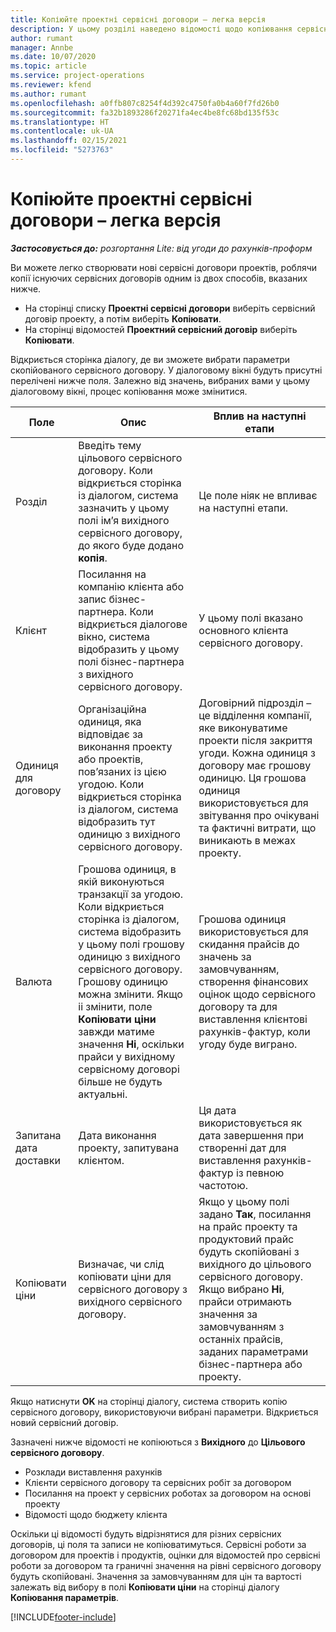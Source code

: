```yaml
---
title: Копіюйте проектні сервісні договори – легка версія
description: У цьому розділі наведено відомості щодо копіювання сервісних договорів проектів в Project Operations.
author: rumant
manager: Annbe
ms.date: 10/07/2020
ms.topic: article
ms.service: project-operations
ms.reviewer: kfend
ms.author: rumant
ms.openlocfilehash: a0ffb807c8254f4d392c4750fa0b4a60f7fd26b0
ms.sourcegitcommit: fa32b1893286f20271fa4ec4be8fc68bd135f53c
ms.translationtype: HT
ms.contentlocale: uk-UA
ms.lasthandoff: 02/15/2021
ms.locfileid: "5273763"
---
```

# <a name="copy-project-contracts---lite"></a>Копіюйте проектні сервісні договори – легка версія

_**Застосовується до:** розгортання Lite: від угоди до рахунків-проформ_

Ви можете легко створювати нові сервісні договори проектів, роблячи копії існуючих сервісних договорів одним із двох способів, вказаних нижче. 

  - На сторінці списку **Проектні сервісні договори** виберіть сервісний договір проекту, а потім виберіть **Копіювати**.
  - На сторінці відомостей **Проектний сервісний договір** виберіть **Копіювати**.

Відкриється сторінка діалогу, де ви зможете вибрати параметри скопійованого сервісного договору. У діалоговому вікні будуть присутні перелічені нижче поля. Залежно від значень, вибраних вами у цьому діалоговому вікні, процес копіювання може змінитися.

| **Поле** | **Опис** | **Вплив на наступні етапи** |
| --- | --- | --- |
| Розділ | Введіть тему цільового сервісного договору. Коли відкриється сторінка із діалогом, система зазначить у цьому полі ім’я вихідного сервісного договору, до якого буде додано **копія**. | Це поле ніяк не впливає на наступні етапи. |
| Клієнт | Посилання на компанію клієнта або запис бізнес-партнера. Коли відкриється діалогове вікно, система відобразить у цьому полі бізнес-партнера з вихідного сервісного договору. | У цьому полі вказано основного клієнта сервісного договору. |
| Одиниця для договору | Організаційна одиниця, яка відповідає за виконання проекту або проектів, пов’язаних із цією угодою. Коли відкриється сторінка із діалогом, система відобразить тут одиницю з вихідного сервісного договору. | Договірний підрозділ – це відділення компанії, яке виконуватиме проекти після закриття угоди. Кожна одиниця з договору має грошову одиницю. Ця грошова одиниця використовується для звітування про очікувані та фактичні витрати, що виникають в межах проекту. |
| Валюта | Грошова одиниця, в якій виконуються транзакції за угодою. Коли відкриється сторінка із діалогом, система відобразить у цьому полі грошову одиницю з вихідного сервісного договору. Грошову одиницю можна змінити. Якщо іі змінити, поле **Копіювати ціни** завжди матиме значення **Ні**, оскільки прайси у вихідному сервісному договорі більше не будуть актуальні. | Грошова одиниця використовується для скидання прайсів до значень за замовчуванням, створення фінансових оцінок щодо сервісного договору та для виставлення клієнтові рахунків-фактур, коли угоду буде виграно. |
| Запитана дата доставки | Дата виконання проекту, запитувана клієнтом. | Ця дата використовується як дата завершення при створенні дат для виставлення рахунків-фактур із певною частотою. |
| Копіювати ціни | Визначає, чи слід копіювати ціни для сервісного договору з вихідного сервісного договору. | Якщо у цьому полі задано **Так**, посилання на прайс проекту та продуктовий прайс будуть скопійовані з вихідного до цільового сервісного договору. Якщо вибрано **Ні**, прайси отримають значення за замовчуванням з останніх прайсів, заданих параметрами бізнес-партнера або проекту. |

Якщо натиснути **OK** на сторінці діалогу, система створить копію сервісного договору, використовуючи вибрані параметри. Відкриється новий сервісний договір.

Зазначені нижче відомості не копіюються з **Вихідного** до **Цільового сервісного договору**.

  - Розклади виставлення рахунків
  - Клієнти сервісного договору та сервісних робіт за договором
  - Посилання на проект у сервісних роботах за договором на основі проекту
  - Відомості щодо бюджету клієнта

Оскільки ці відомості будуть відрізнятися для різних сервісних договорів, ці поля та записи не копіюватимуться. Сервісні роботи за договором для проектів і продуктів, оцінки для відомостей про сервісні роботи за договором та граничні значення на рівні сервісного договору будуть скопійовані. Значення за замовчуванням для цін та вартості залежать від вибору в полі **Копіювати ціни** на сторінці діалогу **Копіювання параметрів**.


[!INCLUDE[footer-include](../../includes/footer-banner.md)]